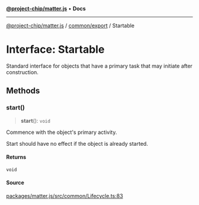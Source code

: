 [**@project-chip/matter.js**](../../../README.md) • **Docs**

***

[@project-chip/matter.js](../../../modules.md) / [common/export](../README.md) / Startable

# Interface: Startable

Standard interface for objects that have a primary task that may initiate after construction.

## Methods

### start()

> **start**(): `void`

Commence with the object's primary activity.

Start should have no effect if the object is already started.

#### Returns

`void`

#### Source

[packages/matter.js/src/common/Lifecycle.ts:83](https://github.com/project-chip/matter.js/blob/7a8cbb56b87d4ccf34bec5a9a95ab40a1711324f/packages/matter.js/src/common/Lifecycle.ts#L83)
